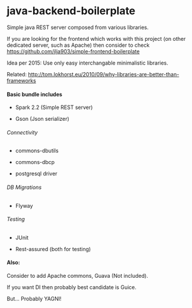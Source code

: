 # java-backend-boilerplate

Simple java REST server composed from various libraries.

If you are looking for the frontend which works with this project (on other dedicated server, such as Apache) then
consider to check  https://github.com/ilja903/simple-frontend-boilerplate

Idea per 2015: Use only easy interchangable minimalistic libraries. 

Related: http://tom.lokhorst.eu/2010/09/why-libraries-are-better-than-frameworks

#### Basic bundle includes

* Spark 2.2 (Simple REST server)

* Gson (Json serializer)

###### Connectivity

* commons-dbutils

* commons-dbcp

* postgresql driver

###### DB Migrations

* Flyway

###### Testing

* JUnit

* Rest-assured (both for testing)

#### Also:
Consider to add Apache commons, Guava (Not included).

If you want DI then probably best candidate is Guice.

But... Probably YAGNI!

